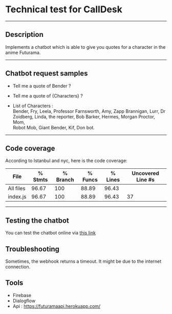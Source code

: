 # Technical test for CallDesk

----------------  
## Description  

Implements a chatbot which is able to give you quotes for a character in the anime Futurama.  

----------------

## Chatbot request samples  

* Tell me a quote of Bender ?  
* Tell me a quote of {Characters} ?  

* List of Characters :  
Bender, Fry, Leela, Professor Farnsworth, Amy, Zapp Brannigan, Lurr,
Dr Zoidberg, Linda, the reporter, Bob Barker, Hermes, Morgan Proctor, Mom,  
Robot Mob, Giant Bender, Kif, Don bot.  

----------------  

## Code coverage  

According to Istanbul and nyc, here is the code coverage:  

File      | % Stmts | % Branch | % Funcs | % Lines | Uncovered Line #s 
----------|---------|----------|---------|---------|-------------------
All files |   96.67 |      100 |   88.89 |   96.43 |                   
 index.js |   96.67 |      100 |   88.89 |   96.43 | 37                

----------------  

## Testing the chatbot  

You can test the chatbot online via [this link](https://bot.dialogflow.com/FuturamaBot)  

## Troubleshooting  

Sometimes, the webhook returns a timeout. It might be due to the internet connection.

## Tools  

* Firebase  
* Dialogflow
* Api : <https://futuramaapi.herokuapp.com/>  

